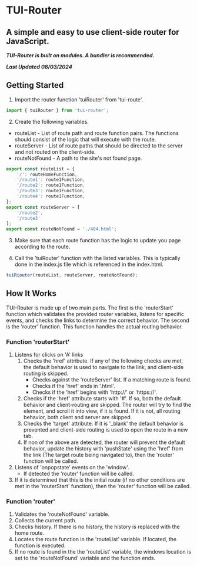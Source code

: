 # TUI-Router
## A simple and easy to use client-side router for JavaScript.
***TUI-Router is built on modules. A bundler is recommended.***

***Last Updated 08/03/2024***


## Getting Started
1. Import the router function 'tuiRouter' from 'tui-route'.

```js
import { tuiRouter } from 'tui-router';
```

2. Create the following variables.
- routeList - List of route path and route function pairs. The functions should consist of the logic that will execute with the route.
- routeServer - List of route paths that should be directed to the server and not routed on the client-side.
- routeNotFound - A path to the site's not found page.

```js
export const routeList = {
    '/': routeHomeFunction,
    '/route1': route1Function,
    '/route2': route1Function,
    '/route3': route1Function,
    '/route4': route1Function,
};
export const routeServer = [
    '/route2',
    '/route3'
];
export const routeNotFound = './404.html';
```

3. Make sure that each route function has the logic to update you page according to the route.

4. Call the 'tuiRouter' function with the listed variables. This is typically done in the index.js file which is referenced in the index.html.

```js
tuiRiouter(routeList, routeServer, routeNotFound);
```

## How It Works
TUI-Router is made up of two main parts. The first is the 'routerStart' function which validates the provided router variables, listens for specific events, and checks the links to determine the correct behavior. The second is the 'router' function. This function handles the actual routing behavior.
### Function 'routerStart'
1. Listens for clicks on 'A' links
    1. Checks the 'href' attribute. If any of the following checks are met, the default behavior is used to navigate to the link, and client-side routing is skipped.
        - Checks against the 'routeServer' list. If a matching route is found.
        - Checks if the 'href' ends in '.html'.
        - Checks if the 'href' begins with 'http://' or 'https://'.
    2. Checks if the 'href' attribute starts with '#'. If so, both the default behavior and client-routing are skipped. The router will try to find the element, and scroll it into view, if it is found. If it is not, all routing behavior, both client and server are skipped.
    3. Checks the 'target' attribute. If it is '_blank' the default behavior is prevented and client-side routing is used to open the route in a new tab.
    4. If non of the above are detected, the router will prevent the default behavior, update the history with 'pushState' using the 'href' from the link (The target route being navigated to), then the 'router' function will be called.
2. Listens of 'onpopstate' events on the 'window'.
    - If detected the 'router' function will be called.
3. If it is determined that this is the initial route (if no other conditions are met in the 'routerStart' function), then the 'router' function will be called.
### Function 'router'
1. Validates the 'routeNotFound' variable.
2. Collects the current path.
3. Checks history. If there is no history, the history is replaced with the home route.
4. Locates the route function in the 'routeList' variable. If located, the function is executed.
5. If no route is found in the the 'routeList' variable, the windows location is set to the 'routeNotFound' variable and the function ends.
